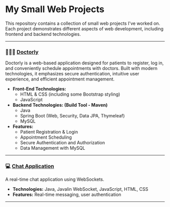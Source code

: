 # My Small Web Projects

This repository contains a collection of small web projects I've worked on. Each project demonstrates different aspects of web development, including frontend and backend technologies.

---

### 👨🏻‍⚕️ [Doctorly](DoctorlyApp)
Doctorly is a web-based application designed for patients to register, log in, and conveniently schedule appointments with doctors. Built with modern technologies, it emphasizes secure authentication, intuitive user experience, and efficient appointment management.

- **Front-End Technologies:**
   - HTML & CSS (including some Bootstrap styling)
   - JavaScript
- **Backend Technologies: (Build Tool - Maven)**
    - Java
   - Spring Boot (Web, Security, Data JPA, Thymeleaf)
   -  MySQL
- **Features:**
    - Patient Registration & Login
   - Appointment Scheduling
   - Secure Authentication and Authorization
   - Data Management with MySQL
  
---

### 💻 [Chat Application](01-Chat-Application)
A real-time chat application using WebSockets.

- **Technologies:** Java, Javalin WebSocket, JavaScript, HTML, CSS
- **Features:** Real-time messaging, user authentication

---
